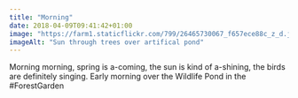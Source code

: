 ```yaml
---
title: "Morning"
date: 2018-04-09T09:41:42+01:00
image: "https://farm1.staticflickr.com/799/26465730067_f657ece88c_z_d.jpg"
imageAlt: "Sun through trees over artifical pond"
---
```


Morning morning, spring is a-coming, the sun is kind of a-shining, the birds are definitely singing. Early morning over the Wildlife Pond in the #ForestGarden
